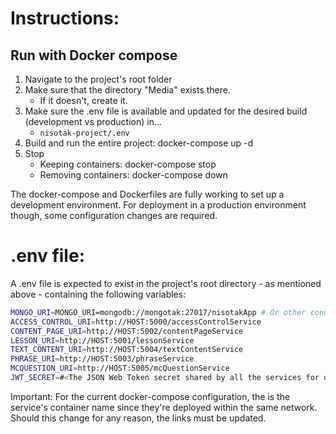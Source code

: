 # Instructions:

## Run with Docker compose

1. Navigate to the project's root folder
2. Make sure that the directory "Media" exists there.
   - If it doesn't, create it.
3. Make sure the .env file is available and updated for the desired build (development vs production) in...
   - `nisotak-project/.env`
4. Build and run the entire project: docker-compose up -d
5. Stop
   - Keeping containers: docker-compose stop
   - Removing containers: docker-compose down

The docker-compose and Dockerfiles are fully working to set up a development environment. For deployment in a production environment though, some configuration changes are required.

# .env file:

A .env file is expected to exist in the project's root directory - as mentioned above - containing the following variables:

```sh
MONGO_URI=MONGO_URI=mongodb://mongotak:27017/nisotakApp # Or other connection string.
ACCESS_CONTROL_URI=http://HOST:5000/accessControlService
CONTENT_PAGE_URI=http://HOST:5002/contentPageService
LESSON_URI=http://HOST:5001/lessonService
TEXT_CONTENT_URI=http://HOST:5004/textContentService
PHRASE_URI=http://HOST:5003/phraseService
MCQUESTION_URI=http://HOST:5005/mcQuestionService
JWT_SECRET=#<The JSON Web Token secret shared by all the services for user authorization>
```

Important: For the current docker-compose configuration, the <HOST> is the service's container name since they're deployed within the same network. Should this change for any reason, the links must be updated.


